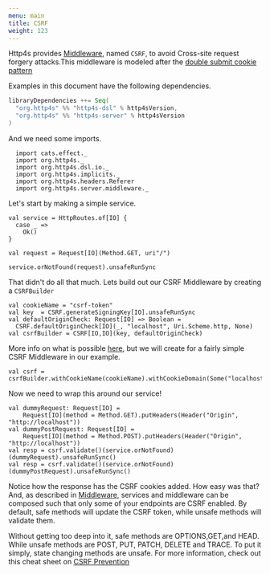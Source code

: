 ```yaml
---
menu: main
title: CSRF
weight: 123
---
```


Http4s provides [Middleware], named `CSRF`, to avoid Cross-site request forgery attacks.This middleware 
is modeled after the [double submit cookie pattern](https://cheatsheetseries.owasp.org/cheatsheets/Cross-Site_Request_Forgery_Prevention_Cheat_Sheet.html#double-submit-cookie)

Examples in this document have the following dependencies.

```scala
libraryDependencies ++= Seq(
  "org.http4s" %% "http4s-dsl" % http4sVersion,
  "org.http4s" %% "http4s-server" % http4sVersion
)
```

And we need some imports.

```tut:silent
  import cats.effect._
  import org.http4s._
  import org.http4s.dsl.io._
  import org.http4s.implicits._
  import org.http4s.headers.Referer
  import org.http4s.server.middleware._
```

Let's start by making a simple service.

```tut:book
val service = HttpRoutes.of[IO] {
  case _ =>
    Ok()
} 

val request = Request[IO](Method.GET, uri"/")

service.orNotFound(request).unsafeRunSync
```

That didn't do all that much. Lets build out our CSRF Middleware by creating a `CSRFBuilder`

```tut:silent
val cookieName = "csrf-token"
val key  = CSRF.generateSigningKey[IO].unsafeRunSync
val defaultOriginCheck: Request[IO] => Boolean =
  CSRF.defaultOriginCheck[IO](_, "localhost", Uri.Scheme.http, None)
val csrfBuilder = CSRF[IO,IO](key, defaultOriginCheck)
```

More info on what is possible [here](https://http4s.org/v0.21/api/org/http4s/server/middleware/csrf$$csrfbuilder),
but we will create for a fairly simple CSRF Middleware in our example.

```tut:book
val csrf = csrfBuilder.withCookieName(cookieName).withCookieDomain(Some("localhost")).withCookiePath(Some("/")).build
```

Now we need to wrap this around our service!
```tut:book
val dummyRequest: Request[IO] =
    Request[IO](method = Method.GET).putHeaders(Header("Origin", "http://localhost"))
val dummyPostRequest: Request[IO] =
    Request[IO](method = Method.POST).putHeaders(Header("Origin", "http://localhost"))
val resp = csrf.validate()(service.orNotFound)(dummyRequest).unsafeRunSync()
val resp = csrf.validate()(service.orNotFound)(dummyPostRequest).unsafeRunSync()
```

Notice how the response has the CSRF cookies added. How easy was
that? And, as described in [Middleware], services and middleware can be
composed such that only some of your endpoints are CSRF enabled. By default, 
safe methods will update the CSRF token, while unsafe methods will validate them.

Without getting too deep into it, safe methods are OPTIONS,GET,and HEAD. While unsafe methods are 
POST, PUT, PATCH, DELETE and TRACE. To put it simply, state changing methods are unsafe. For more information,
check out this cheat sheet on [CSRF Prevention](https://cheatsheetseries.owasp.org/cheatsheets/Cross-Site_Request_Forgery_Prevention_Cheat_Sheet.html)


[Middleware]: ../middleware
